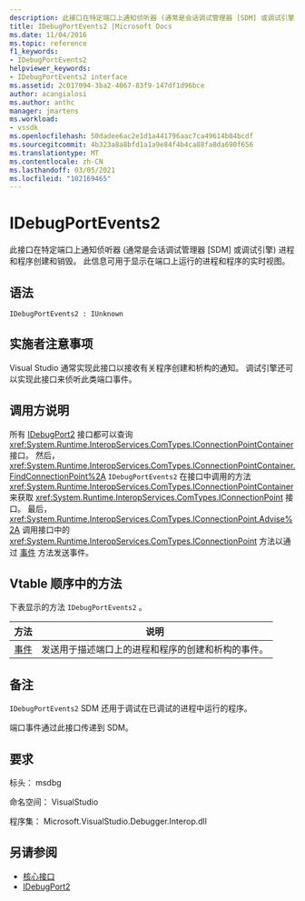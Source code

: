 ```yaml
---
description: 此接口在特定端口上通知侦听器 (通常是会话调试管理器 [SDM] 或调试引擎) 进程和程序创建和销毁。
title: IDebugPortEvents2 |Microsoft Docs
ms.date: 11/04/2016
ms.topic: reference
f1_keywords:
- IDebugPortEvents2
helpviewer_keywords:
- IDebugPortEvents2 interface
ms.assetid: 2c017094-3ba2-4067-83f9-147df1d96bce
author: acangialosi
ms.author: anthc
manager: jmartens
ms.workload:
- vssdk
ms.openlocfilehash: 50dadee6ac2e1d1a441796aac7ca49614b84bcdf
ms.sourcegitcommit: 4b323a8a8bfd1a1a9e84f4b4ca88fa8da690f656
ms.translationtype: MT
ms.contentlocale: zh-CN
ms.lasthandoff: 03/05/2021
ms.locfileid: "102169465"
---
```

# <a name="idebugportevents2"></a>IDebugPortEvents2
此接口在特定端口上通知侦听器 (通常是会话调试管理器 [SDM] 或调试引擎) 进程和程序创建和销毁。 此信息可用于显示在端口上运行的进程和程序的实时视图。

## <a name="syntax"></a>语法

```
IDebugPortEvents2 : IUnknown
```

## <a name="notes-for-implementers"></a>实施者注意事项
 Visual Studio 通常实现此接口以接收有关程序创建和析构的通知。 调试引擎还可以实现此接口来侦听此类端口事件。

## <a name="notes-for-callers"></a>调用方说明
 所有 [IDebugPort2](../../../extensibility/debugger/reference/idebugport2.md) 接口都可以查询 <xref:System.Runtime.InteropServices.ComTypes.IConnectionPointContainer> 接口。 然后， <xref:System.Runtime.InteropServices.ComTypes.IConnectionPointContainer.FindConnectionPoint%2A> `IDebugPortEvents2` 在接口中调用的方法 <xref:System.Runtime.InteropServices.ComTypes.IConnectionPointContainer> 来获取 <xref:System.Runtime.InteropServices.ComTypes.IConnectionPoint> 接口。 最后， <xref:System.Runtime.InteropServices.ComTypes.IConnectionPoint.Advise%2A> 调用接口中的 <xref:System.Runtime.InteropServices.ComTypes.IConnectionPoint> 方法以通过 [事件](../../../extensibility/debugger/reference/idebugportevents2-event.md) 方法发送事件。

## <a name="methods-in-vtable-order"></a>Vtable 顺序中的方法
 下表显示的方法 `IDebugPortEvents2` 。

|方法|说明|
|------------|-----------------|
|[事件](../../../extensibility/debugger/reference/idebugportevents2-event.md)|发送用于描述端口上的进程和程序的创建和析构的事件。|

## <a name="remarks"></a>备注
 `IDebugPortEvents2` SDM 还用于调试在已调试的进程中运行的程序。

 端口事件通过此接口传递到 SDM。

## <a name="requirements"></a>要求
 标头： msdbg

 命名空间： VisualStudio

 程序集： Microsoft.VisualStudio.Debugger.Interop.dll

## <a name="see-also"></a>另请参阅
- [核心接口](../../../extensibility/debugger/reference/core-interfaces.md)
- [IDebugPort2](../../../extensibility/debugger/reference/idebugport2.md)
